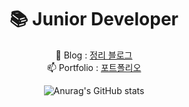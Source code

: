 <div align=center><h1>📚 Junior Developer</h1></div>
<div align=center> 


📝 Blog : [정리 블로그](https://rudtjs49.tistory.com)  <br>
📫 Portfolio : [포트폴리오](https://www.notion.so/1-f2c6d5ab41214818b6782be487a0f87c)


![Anurag's GitHub stats](https://github-readme-stats.vercel.app/api?username=js988174&show_icons=true&theme=blue)
  <div>
